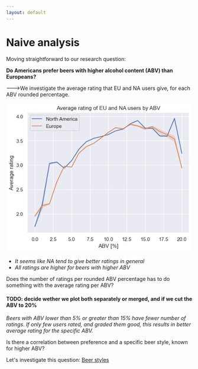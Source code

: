 ```yaml
---
layout: default
---
```


# Naive analysis

Moving straightforward to our research question:

**Do Americans prefer beers with higher alcohol content (ABV) than Europeans?**

--->We investigate the average rating that EU and NA users give, for each ABV rounded percentage.

![Avg_ABV](./graphics/plots/Avg_ABV.png)

- _It seems like NA tend to give better ratings in general_
- _All ratings are higher for beers with higher ABV_

Does the number of ratings per rounded ABV percentage has to do something with the average rating per ABV?
#### **TODO: decide wether we plot both separately or merged, and if we cut the ABV to 20%**
_Beers with ABV lower than 5% or greater than 15% have fewer number of ratings. If only few users rated, and graded them good, this results in better average rating for the specific ABV._

Is there a correlation between preference and a specific beer style, known for higher ABV?

Let's investigate this question:
[Beer styles](/Beer%20styles)
